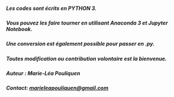##### Les codes sont écrits en PYTHON 3.
##### Vous pouvez les faire tourner en utilisant Anaconda 3 et Jupyter Notebook. 
##### Une conversion est également possible pour passer en .py.
##### Toutes modification ou contribution volontaire est la bienvenue.
##### Auteur : Marie-Léa Pouliquen
##### Contact: marieleapouliquen@gmail.com

